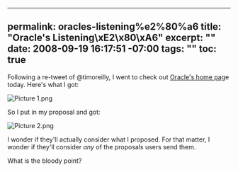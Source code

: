 ----- 
permalink: oracles-listening%e2%80%a6
title: "Oracle's Listening\xE2\x80\xA6"
excerpt: ""
date: 2008-09-19 16:17:51 -07:00
tags: ""
toc: true
-----
Following a re-tweet of @timoreilly, I went to check out [Oracle's home pag](http://oracle.com)e today. Here's what I got:

![Picture 1.png](http://livollmers.net/wp-content/uploads/2008/09/picture-1.jpg)

So I put in my proposal and got:

![Picture 2.png](http://livollmers.net/wp-content/uploads/2008/09/picture-2.jpg)

I wonder if they'll actually consider what I proposed. For that matter, I wonder if they'll consider _any_ of the proposals users send them.

What is the bloody point?

